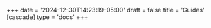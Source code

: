 +++
date = '2024-12-30T14:23:19-05:00'
draft = false
title = 'Guides'
[cascade]
  type = 'docs'
+++
